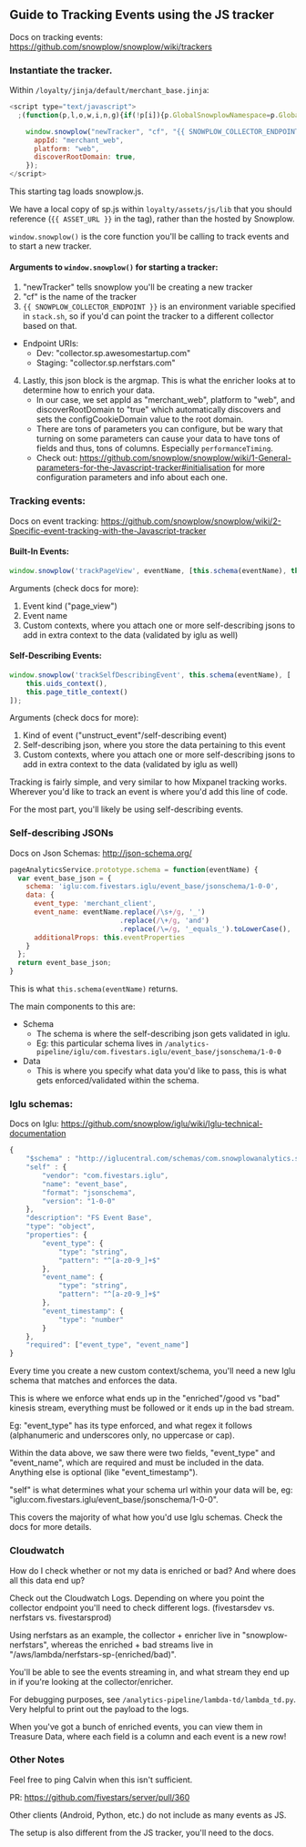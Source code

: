 ## Guide to Tracking Events using the JS tracker
Docs on tracking events: https://github.com/snowplow/snowplow/wiki/trackers


### Instantiate the tracker.

Within `/loyalty/jinja/default/merchant_base.jinja`:
```javascript
<script type="text/javascript">
  ;(function(p,l,o,w,i,n,g){if(!p[i]){p.GlobalSnowplowNamespace=p.GlobalSnowplowNamespace||[];p.GlobalSnowplowNamespace.push(i);p[i]=function(){(p[i].q=p[i].q||[]).push(arguments)};p[i].q=p[i].q||[];n=l.createElement(o);g=l.getElementsByTagName(o)[0];n.async=1;n.src=w;g.parentNode.insertBefore(n,g)}}(window,document,"script","{{ ASSET_URL }}","snowplow"));

    window.snowplow("newTracker", "cf", "{{ SNOWPLOW_COLLECTOR_ENDPOINT }}", {
      appId: "merchant_web",
      platform: "web",
      discoverRootDomain: true,
    });
</script>
```

This starting tag loads snowplow.js. 

We have a local copy of sp.js within `loyalty/assets/js/lib` that you should reference (`{{ ASSET_URL }}` in the tag), rather than the hosted by Snowplow.

`window.snowplow()` is the core function you'll be calling to track events and to start a new tracker.

#### Arguments to `window.snowplow()` for starting a tracker:

1. "newTracker" tells snowplow you'll be creating a new tracker
2. "cf" is the name of the tracker
3. `{{ SNOWPLOW_COLLECTOR_ENDPOINT }}` is an environment variable specified in `stack.sh`, so if you'd can point the tracker to a different collector based on that. 
* Endpoint URIs: 
	* Dev: "collector.sp.awesomestartup.com"
	* Staging: "collector.sp.nerfstars.com"
4. Lastly, this json block is the argmap. This is what the enricher looks at to determine how to enrich your data. 
	* In our case, we set appId as "merchant_web", platform to "web", and discoverRootDomain to "true" which automatically discovers and sets the configCookieDomain value to the root domain. 
	* There are tons of parameters you can configure, but be wary that turning on some parameters can cause your data to have tons of fields and thus, tons of columns. Especially `performanceTiming`.
	* Check out: https://github.com/snowplow/snowplow/wiki/1-General-parameters-for-the-Javascript-tracker#initialisation for more configuration parameters and info about each one.


### Tracking events:
Docs on event tracking: https://github.com/snowplow/snowplow/wiki/2-Specific-event-tracking-with-the-Javascript-tracker

#### Built-In Events:
```javascript
window.snowplow('trackPageView', eventName, [this.schema(eventName), this.uids_context()]);
```
Arguments (check docs for more):

1. Event kind ("page_view")
2. Event name
3. Custom contexts, where you attach one or more self-describing jsons to add in extra context to the data (validated by iglu as well)

#### Self-Describing Events:
```javascript
window.snowplow('trackSelfDescribingEvent', this.schema(eventName), [
	this.uids_context(),
	this.page_title_context()
]);
```
Arguments (check docs for more):

1. Kind of event ("unstruct_event"/self-describing event)
2. Self-describing json, where you store the data pertaining to this event
3. Custom contexts, where you attach one or more self-describing jsons to add in extra context to the data (validated by iglu as well)

Tracking is fairly simple, and very similar to how Mixpanel tracking works. Wherever you'd like to track an event is where you'd add this line of code.

For the most part, you'll likely be using self-describing events.


### Self-describing JSONs
Docs on Json Schemas: http://json-schema.org/

```javascript
pageAnalyticsService.prototype.schema = function(eventName) {
  var event_base_json = {
    schema: 'iglu:com.fivestars.iglu/event_base/jsonschema/1-0-0',
    data: {
      event_type: 'merchant_client',
      event_name: eventName.replace(/\s+/g, '_')
                           .replace(/\+/g, 'and')
                           .replace(/\=/g, '_equals_').toLowerCase(),
      additionalProps: this.eventProperties
    }
  };
  return event_base_json;
}
```

This is what `this.schema(eventName)` returns.

The main components to this are:
* Schema
	* The schema is where the self-describing json gets validated in iglu.
	* Eg: this particular schema lives in `/analytics-pipeline/iglu/com.fivestars.iglu/event_base/jsonschema/1-0-0`
* Data
	* This is where you specify what data you'd like to pass, this is what gets enforced/validated within the schema.


### Iglu schemas:
Docs on Iglu: https://github.com/snowplow/iglu/wiki/Iglu-technical-documentation

```javascript
{
    "$schema" : "http://iglucentral.com/schemas/com.snowplowanalytics.self-desc/schema/jsonschema/1-0-0#",
    "self" : {
        "vendor": "com.fivestars.iglu",
        "name": "event_base",
        "format": "jsonschema",
        "version": "1-0-0"
    },
    "description": "FS Event Base",
    "type": "object",
    "properties": {
        "event_type": {
            "type": "string",
            "pattern": "^[a-z0-9_]+$"
        },
        "event_name": {
            "type": "string",
            "pattern": "^[a-z0-9_]+$"
        },
        "event_timestamp": {
            "type": "number"
        }
    },
    "required": ["event_type", "event_name"]
}
```

Every time you create a new custom context/schema, you'll need a new Iglu schema that matches and enforces the data.

This is where we enforce what ends up in the "enriched"/good vs "bad" kinesis stream, everything must be followed or it ends up in the bad stream.

Eg: "event_type" has its type enforced, and what regex it follows (alphanumeric and underscores only, no uppercase or cap).

Within the data above, we saw there were two fields, "event_type" and "event_name", which are required and must be included in the data. Anything else is optional (like "event_timestamp").

"self" is what determines what your schema url within your data will be, eg: "iglu:com.fivestars.iglu/event_base/jsonschema/1-0-0".

This covers the majority of what how you'd use Iglu schemas. Check the docs for more details.


### Cloudwatch

How do I check whether or not my data is enriched or bad? And where does all this data end up?

Check out the Cloudwatch Logs. Depending on where you point the collector endpoint you'll need to check different logs. (fivestarsdev vs. nerfstars vs. fivestarsprod)

Using nerfstars as an example, the collector + enricher live in "snowplow-nerfstars", whereas the enriched + bad streams live in "/aws/lambda/nerfstars-sp-(enriched/bad)".

You'll be able to see the events streaming in, and what stream they end up in if you're looking at the collector/enricher.

For debugging purposes, see `/analytics-pipeline/lambda-td/lambda_td.py`. Very helpful to print out the payload to the logs.

When you've got a bunch of enriched events, you can view them in Treasure Data, where each field is a column and each event is a new row!

### Other Notes

Feel free to ping Calvin when this isn't sufficient.

PR: https://github.com/fivestars/server/pull/360

Other clients (Android, Python, etc.) do not include as many events as JS. 

The setup is also different from the JS tracker, you'll need to the docs.

